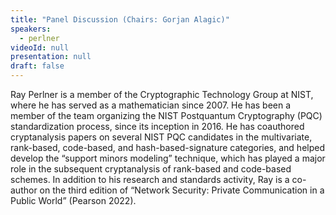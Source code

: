 ```yaml
---
title: "Panel Discussion (Chairs: Gorjan Alagic)"
speakers:
  - perlner
videoId: null
presentation: null
draft: false
---
```

Ray Perlner is a member of the Cryptographic Technology Group at NIST, where he has served as a mathematician since 2007. He has been a member of the team organizing the NIST Postquantum Cryptography (PQC) standardization process, since its inception in 2016. He has coauthored cryptanalysis papers on several NIST PQC candidates in the multivariate, rank-based, code-based, and hash-based-signature categories, and helped develop the “support minors modeling” technique, which has played a major role in the subsequent cryptanalysis of rank-based and code-based schemes. In addition to his research and standards activity, Ray is a co-author on the third edition of “Network Security: Private Communication in a Public World” (Pearson 2022). 



<!-- fields to use above: -->
<!-- videoId: "Vfl9pPh6ipI" -->
<!-- presentation: "/slides/invited-MargaridaPereira.pdf" -->
